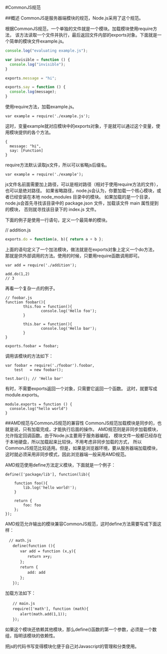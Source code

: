 #CommonJS规范

##概述
CommonJS是服务器端模块的规范，Node.js采用了这个规范。

根据CommonJS规范，一个单独的文件就是一个模块。加载模块使用require方法，
该方法读取一个文件并执行，最后返回文件内部的exports对象。下面就是一个简单的模块文件example.js。
```example.js
console.log("evaluating example.js");

var invisible = function () {
  console.log("invisible");
}

exports.message = "hi";

exports.say = function () {
  console.log(message);
}
```
使用require方法，加载example.js。
```
var example = require('./example.js');
```
这时，变量example就对应模块中的exports对象，于是就可以通过这个变量，使用模块提供的各个方法。
```
{
  message: "hi",
  say: [Function]
}
```
require方法默认读取js文件，所以可以省略js后缀名。
```
var example = require('./example');
```
js文件名前面需要加上路径，可以是相对路径（相对于使用require方法的文件），也可以是绝对路径。
如果省略路径，node.js会认为，你要加载一个核心模块，或者已经安装在本地 node_modules 目录中的模块。
如果加载的是一个目录，node.js会首先寻找该目录中的 package.json 文件，加载该文件 main 属性提到的模块，
否则就寻找该目录下的 index.js 文件。

下面的例子是使用一行语句，定义一个最简单的模块。

// addition.js
```addition.js
exports.do = function(a, b){ return a + b };
```
上面的语句定义了一个加法模块，做法就是在exports对象上定义一个do方法，
那就是供外部调用的方法。使用的时候，只要用require函数调用即可。
```
var add = require('./addition');

add.do(1,2)
// 3
```
再看一个复杂一点的例子。
```
// foobar.js
function foobar(){
        this.foo = function(){
                console.log('Hello foo');
        }

        this.bar = function(){
                console.log('Hello bar');
        }
}
 
exports.foobar = foobar;
```
调用该模块的方法如下：
```
var foobar = require('./foobar').foobar,
    test   = new foobar();
 
test.bar(); // 'Hello bar'
```
有时，不需要exports返回一个对象，只需要它返回一个函数。
这时，就要写成module.exports。
```
module.exports = function () {
  console.log("hello world")
}
```
##AMD规范与CommonJS规范的兼容性
CommonJS规范加载模块是同步的，也就是说，只有加载完成，才能执行后面的操作。
AMD规范则是非同步加载模块，允许指定回调函数。由于Node.js主要用于服务器编程，
模块文件一般都已经存在于本地硬盘，所以加载起来比较快，不用考虑非同步加载的方式，
所以CommonJS规范比较适用。但是，如果是浏览器环境，要从服务器端加载模块，
这时就必须采用非同步模式，因此浏览器端一般采用AMD规范。

AMD规范使用define方法定义模块，下面就是一个例子：
```
define(['package/lib'], function(lib){
 
    function foo(){
        lib.log('hello world!');
    } 
 
    return {
        foo: foo
    };
});
```
AMD规范允许输出的模块兼容CommonJS规范，这时define方法需要写成下面这样：
```
　// math.js
　　define(function (){
　　　　var add = function (x,y){
　　　　　　return x+y;
　　　　};
　　　　return {
　　　　　　add: add
　　　　};
　　});
```
加载方法如下：
```
　　// main.js
　　require(['math'], function (math){
　　　　alert(math.add(1,1));
　　});
```

如果这个模块还依赖其他模块，那么define()函数的第一个参数，必须是一个数组，指明该模块的依赖性。

把js的代码书写变得模块化便于自己对Javascript的管理和分类使用。








